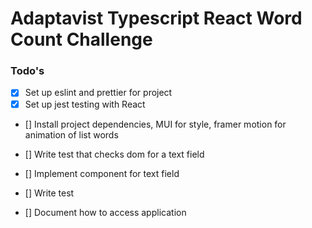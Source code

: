 # Adaptavist Typescript React Word Count Challenge






### Todo's

- [x] Set up eslint and prettier for project
- [x] Set up jest testing with React
- [] Install project dependencies, MUI for style, framer motion for animation of list words
- [] Write test that checks dom for a text field
- [] Implement component for text field
- [] Write test

- [] Document how to access application